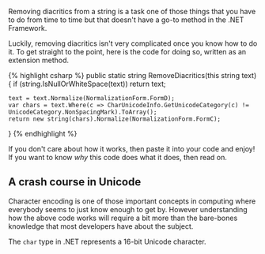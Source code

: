 Removing diacritics from a string is a task  one of those things that you have to do from time to time but that doesn't have a go-to method in the .NET Framework.

Luckily, removing diacritics isn't very complicated once you know how to do it. To get straight to the point, here is the code for doing so, written as an extension method. 

{% highlight csharp %}
public static string RemoveDiacritics(this string text)
{
    if (string.IsNullOrWhiteSpace(text))
        return text;

    text = text.Normalize(NormalizationForm.FormD);
    var chars = text.Where(c => CharUnicodeInfo.GetUnicodeCategory(c) != UnicodeCategory.NonSpacingMark).ToArray();
    return new string(chars).Normalize(NormalizationForm.FormC);
}
{% endhighlight %}

If you don't care about how it works, then paste it into your code and enjoy! If you want to know *why* this code does what it does, then read on.

## A crash course in Unicode
Character encoding is one of those important concepts in computing where everybody seems to just know enough to get by. However understanding how the above code works will require a bit more than the bare-bones knowledge that most developers have about the subject.

The `char` type in .NET represents a 16-bit Unicode character. 